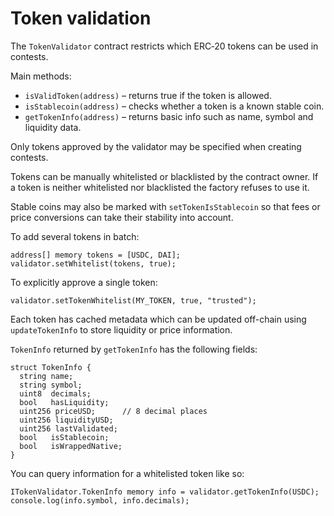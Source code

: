 # Token validation

The `TokenValidator` contract restricts which ERC‑20 tokens can be used in contests.

Main methods:

- `isValidToken(address)` – returns true if the token is allowed.
- `isStablecoin(address)` – checks whether a token is a known stable coin.
- `getTokenInfo(address)` – returns basic info such as name, symbol and liquidity data.

Only tokens approved by the validator may be specified when creating contests.

Tokens can be manually whitelisted or blacklisted by the contract owner. If a token is neither whitelisted nor blacklisted the factory refuses to use it.

Stable coins may also be marked with `setTokenIsStablecoin` so that fees or
price conversions can take their stability into account.

To add several tokens in batch:
```solidity
address[] memory tokens = [USDC, DAI];
validator.setWhitelist(tokens, true);
```

To explicitly approve a single token:
```solidity
validator.setTokenWhitelist(MY_TOKEN, true, "trusted");
```

Each token has cached metadata which can be updated off-chain using `updateTokenInfo` to store liquidity or price information.

`TokenInfo` returned by `getTokenInfo` has the following fields:
```solidity
struct TokenInfo {
  string name;
  string symbol;
  uint8  decimals;
  bool   hasLiquidity;
  uint256 priceUSD;      // 8 decimal places
  uint256 liquidityUSD;
  uint256 lastValidated;
  bool   isStablecoin;
  bool   isWrappedNative;
}
```
You can query information for a whitelisted token like so:
```solidity
ITokenValidator.TokenInfo memory info = validator.getTokenInfo(USDC);
console.log(info.symbol, info.decimals);
```
